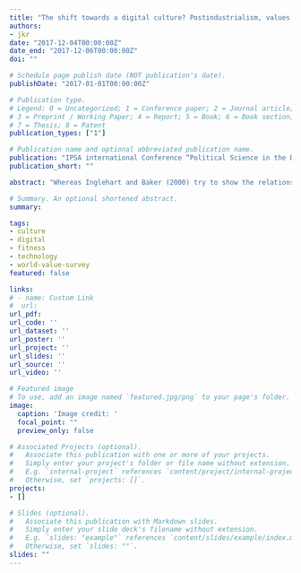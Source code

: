 ```yaml
---
title: "The shift towards a digital culture? Postindustrialism, values, and digital fitness [Paper presentation]"
authors:
- jkr
date: "2017-12-04T00:00:00Z"
date_end: "2017-12-06T00:00:00Z"
doi: ""

# Schedule page publish date (NOT publication's date).
publishDate: "2017-01-01T00:00:00Z"

# Publication type.
# Legend: 0 = Uncategorized; 1 = Conference paper; 2 = Journal article;
# 3 = Preprint / Working Paper; 4 = Report; 5 = Book; 6 = Book section;
# 7 = Thesis; 8 = Patent
publication_types: ["1"]

# Publication name and optional abbreviated publication name.
publication: "IPSA international Conference “Political Science in the Digital Age,” Hannover, Germany"
publication_short: ""

abstract: "Whereas Inglehart and Baker (2000) try to show the relationship between economic development and systematic changes in basic values, this paper attempts to test the existence of a relationship between a certain set of values and 'digital economic fitness' in a changed global economic environment now dominated by digital technology. Digitalization has impacted political agency, economic and social participation, as well as cultural parameters, and as a consequence individual behavior. Social norms and values, the argument goes, have altered the establishment and impact of social networks. Whether those values seem to translate into national 'digital cultures,'' or put differently whether certain values seem to be clustered more strongly within some countries than within others or whether they tend to balance each other out. Before we can look at the aggregate nation-level, we must establish a clear relationship between individual attitudes and a culture leading to a society better equipped for the 'Digital Economy' and do so by investigating data from the latest waves of the World Value Survey conducted from 1981-2014. After having established this 'micro-macro-level link,'' we continue to show that there are indeed cross-national differences that leave some countries more successful in the new economic environment than others."

# Summary. An optional shortened abstract.
summary:

tags:
- culture
- digital
- fitness
- technology
- world-value-survey
featured: false

links:
# - name: Custom Link
#  url:
url_pdf:
url_code: ''
url_dataset: ''
url_poster: ''
url_project: ''
url_slides: ''
url_source: ''
url_video: ''

# Featured image
# To use, add an image named `featured.jpg/png` to your page's folder.
image:
  caption: 'Image credit: '
  focal_point: ""
  preview_only: false

# Associated Projects (optional).
#   Associate this publication with one or more of your projects.
#   Simply enter your project's folder or file name without extension.
#   E.g. `internal-project` references `content/project/internal-project/index.md`.
#   Otherwise, set `projects: []`.
projects:
- []

# Slides (optional).
#   Associate this publication with Markdown slides.
#   Simply enter your slide deck's filename without extension.
#   E.g. `slides: "example"` references `content/slides/example/index.md`.
#   Otherwise, set `slides: ""`.
slides: ""
---
```

